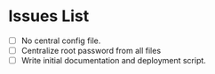 # Issues List

- [ ] No central config file.
- [ ] Centralize root password from all files
- [ ] Write initial documentation and deployment script.
